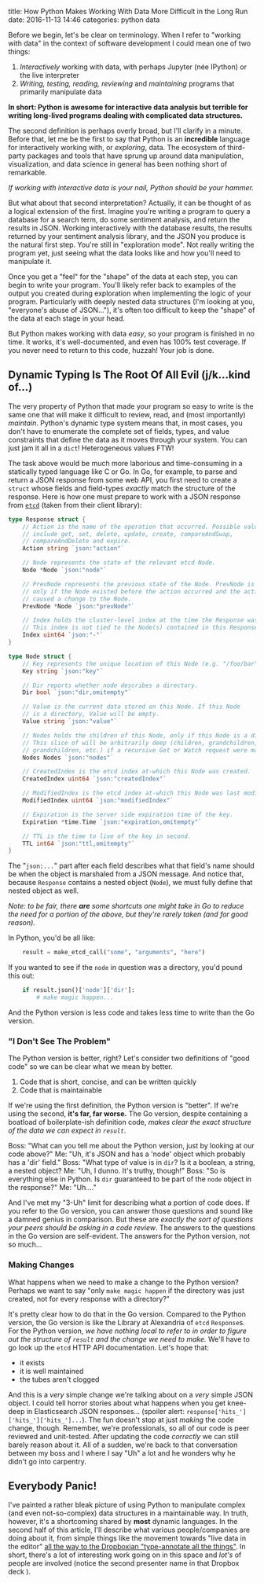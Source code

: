 title: How Python Makes Working With Data More Difficult in the Long Run
date: 2016-11-13 14:46
categories: python data

Before we begin, let's be clear on terminology. When I refer to "working with data" in the context of software
development I could mean one of two things:

1. *Interactively* working with data, with perhaps Jupyter (née IPython) or the live interpreter
1. *Writing, testing, reading, reviewing* and *maintaining* programs that primarily manipulate data

**In short: Python is awesome for interactive data analysis but terrible for writing long-lived programs dealing with
complicated data structures.**
<!--more-->
The second definition is perhaps overly broad, but I'll clarify in a minute. Before that, let me be the first to say
that Python is an **incredible** language for interactively working with, or *exploring*, data. The ecosystem of third-party packages and
tools that have sprung up around data manipulation, visualization, and data science in general has been nothing short of
remarkable. 

*If working with interactive data is your nail, Python should be your hammer.*

But what about that second interpretation? Actually, it can be thought of as a logical extension of the first. Imagine you're
writing a program to query a database for a search term, do some sentiment analysis, and return the results in JSON.
Working interactively with the database results, the results returned by your sentiment analysis library, and the JSON
you produce is the natural first step. You're still in "exploration mode". Not really writing the program yet, just
seeing what the data looks like and how you'll need to manipulate it.

Once you get a "feel" for the "shape" of the data at each step, you can begin to write your program. You'll likely refer
back to examples of the output you created during exploration when implementing the logic of your program. Particularly
with deeply nested data structures (I'm looking at you, "everyone's abuse of JSON..."), it's often too difficult to keep the "shape" of
the data at each stage in your head.

But Python makes working with data *easy*, so your program is finished in no time. It works, it's well-documented, and
even has 100% test coverage. If you never need to return to this code, huzzah! Your job is done.

## Dynamic Typing Is The Root Of All Evil (j/k...kind of...)

The very property of Python that made your program so easy to write is the same one that will make it difficult to
review, read, and (most importantly) *maintain*. Python's dynamic type system means that, in most cases, you don't have
to enumerate the complete set of fields, types, and value constraints that define the data as it moves through your
system. You can just jam it all in a `dict`! Heterogeneous values FTW!

The task above would be much more laborious and time-consuming in a statically typed language like C or Go. In Go, for
example, to parse and return a JSON response from some web API, you first need to create a `struct` whose fields and
field-types *exactly* match the structure of the response. Here is how one must prepare to work with a JSON response
from [`etcd`](https://github.com/coreos/etcd) (taken from their client library):

```go
type Response struct {
	// Action is the name of the operation that occurred. Possible values
	// include get, set, delete, update, create, compareAndSwap,
	// compareAndDelete and expire.
	Action string `json:"action"`

	// Node represents the state of the relevant etcd Node.
	Node *Node `json:"node"`

	// PrevNode represents the previous state of the Node. PrevNode is non-nil
	// only if the Node existed before the action occurred and the action
	// caused a change to the Node.
	PrevNode *Node `json:"prevNode"`

	// Index holds the cluster-level index at the time the Response was generated.
	// This index is not tied to the Node(s) contained in this Response.
	Index uint64 `json:"-"`
}

type Node struct {
	// Key represents the unique location of this Node (e.g. "/foo/bar").
	Key string `json:"key"`

	// Dir reports whether node describes a directory.
	Dir bool `json:"dir,omitempty"`

	// Value is the current data stored on this Node. If this Node
	// is a directory, Value will be empty.
	Value string `json:"value"`

	// Nodes holds the children of this Node, only if this Node is a directory.
	// This slice of will be arbitrarily deep (children, grandchildren, great-
	// grandchildren, etc.) if a recursive Get or Watch request were made.
	Nodes Nodes `json:"nodes"`

	// CreatedIndex is the etcd index at-which this Node was created.
	CreatedIndex uint64 `json:"createdIndex"`

	// ModifiedIndex is the etcd index at-which this Node was last modified.
	ModifiedIndex uint64 `json:"modifiedIndex"`

	// Expiration is the server side expiration time of the key.
	Expiration *time.Time `json:"expiration,omitempty"`

	// TTL is the time to live of the key in second.
	TTL int64 `json:"ttl,omitempty"`
}
```

The "`json:...`" part after each field describes what that field's name should be when the object is marshaled from a
JSON message. And notice that, because `Response` contains a nested object (`Node`), we must fully define that nested
object as well.

*Note: to be fair, there **are** some shortcuts one might take in Go to reduce the need for a portion of the above, but they're rarely taken (and for good reason).*

In Python, you'd be all like:

```py
    result = make_etcd_call("some", "arguments", "here")
```

If you wanted to see if the `node` in question was a directory, you'd pound this out:

```py
    if result.json()['node']['dir']:
        # make magic happen... 
```

And the Python version is less code and takes less time to write than the Go version.

### "I Don't See The Problem"

The Python version is better, right? Let's consider two definitions of "good code" so we can be clear what we mean by better.

1. Code that is short, concise, and can be written quickly
1. Code that is maintainable

If we're using the first definition, the Python version is "better". If we're using the second, **it's far, far worse.**
The Go version, despite containing a boatload of boilerplate-ish definition code, *makes clear the exact structure of the
data we can expect in `result`*. 

Boss: "What can you tell me about the Python version, just by looking at our code above?"
Me: "Uh, it's JSON and has a 'node' object which probably has a 'dir' field."
Boss: "What type of value is in `dir`? Is it a boolean, a string, a nested object?
Me: "Uh, I dunno. It's truthy, though!"
Boss: "So is everything else in Python. Is `dir` guaranteed to be part of the `node` object in the response?"
Me: "Uh...."

And I've met my "3-Uh" limit for describing what a portion of code does. If you refer to the Go version, you can answer
those questions and sound like a damned genius in comparison. But these are *exactly the sort of questions your peers
should be asking in a code review*. The answers to the questions in the Go version are self-evident. The answers for the
Python version, not so much...

### Making Changes

What happens when we need to make a change to the Python version? Perhaps we want to say "only `make magic happen` if the
directory was just created, not for every response with a directory?" 

It's pretty clear how to do that in the Go
version. Compared to the Python version, the Go version is like the Library at Alexandria of `etcd` `Response`s. For the
Python version, *we have nothing local to refer to in order to figure out the structure of `result` and the change we
need to make.* We'll have to go look up the `etcd` HTTP API documentation. Let's hope that:

* it exists
* it is well maintained
* the tubes aren't clogged

And this is a *very* simple change we're talking about on a *very* simple JSON object. I could tell horror stories about
what happens when you get knee-deep in Elasticsearch JSON responses... (spoiler alert: `response['hits_']['hits_']['hits_']...`).
The fun doesn't stop at just *making* the code change, though. Remember, we're professionals, so all of our code is peer
reviewed and unit-tested. After updating the code *correctly* we can still barely reason about it. All of a sudden, we're
back to that conversation between my boss and I where I say "Uh" a lot and he wonders why he didn't go into carpentry.

## Everybody Panic!

I've painted a rather bleak picture of using Python to manipulate complex (and even not-so-complex) data structures in a maintainable way. In truth, however, it's a shortcoming shared by **most** dynamic languages.
In the second half of this article, I'll describe what various people/companies are doing about it, from simple things like the movement towards "live data in the editor" [all the way to the Dropboxian "type-annotate all the things"](https://www.dropbox.com/s/efatwr0pozsargb/PyCon%20mypy%20talk%202016.pdf?dl=0). In short, there's a lot of interesting work going on in this space and *lot's* of people are involved (notice the second presenter name in that Dropbox deck *<ahem>*).
